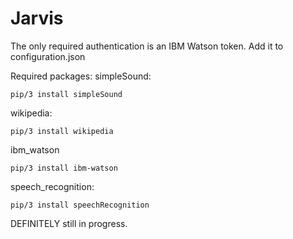 # Jarvis
 The only required authentication is an IBM Watson token. Add it to configuration.json
 
 Required packages:
  simpleSound:
   
    pip/3 install simpleSound
   
  wikipedia:
   
    pip/3 install wikipedia
   
  ibm_watson
   
    pip/3 install ibm-watson
   
  
  speech_recognition:
   
    pip/3 install speechRecognition
  
 
 DEFINITELY still in progress.
